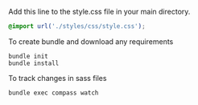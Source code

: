 Add this line to the style.css file in your main directory.
```css
@import url('./styles/css/style.css');
```

To create bundle and download any requirements
```
bundle init
bundle install
```

To track changes in sass files 
```
bundle exec compass watch
```

